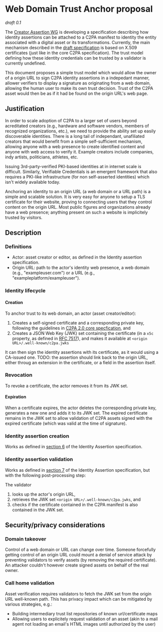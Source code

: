 # Web Domain Trust Anchor proposal

_draft 0.1_

The [Creator Assertion WG](https://creator-assertions.github.io/) is developing a specification describing how identity assertions can be attached to a C2PA manifest to identity the entity associated with a digital asset or its transformations. Currently, the main mechanism described in the  [draft specification](https://creator-assertions.github.io/identity/0.1-draft/) is based on X.509 certificates (just like in the core C2PA specification). The trust model defining how these identity credentials can be trusted by a validator is currently undefined.

This document proposes a simple trust model which would allow the owner of a origin URL to sign C2PA identity assertions in a indepedant manner, allower verifiers to display a signature as originating from a web domain, allowing the human user to make its own trust decision. Trust of the C2PA asset would then be as if it had be found on the origin URL's web page.

## Justification

In order to scale adoption of C2PA to a larger set of users beyond acreditated creators (e.g., hardware and software vendors, members of recognized organizations, etc.), we need to provide the ability set up easily discoverable identities. There is a long tail of independant, unafiliated creators that would benefit from a simple self-sufficient mechanism, allowing anyone with a web presence to create identified content and anyone with web access to verify it. Example creators include companies, indy artists, politicians, athletes, etc.

Issuing 3rd-party-verified PKI-based identities at in internet scale is difficult. Similarly, Verifiable Credentials is an emergent framework that also requires a PKI-like infrastructure (for non self-asserted identities) which isn't widely available today.

Anchoring an identity to an origin URL (a web domain or a URL path) is a simple and scalable solution. It is very easy for anyone to setup a TLS certificate for their website, proving to connecting users that they control content on the origin URL. Most public figures and organizations already have a web presence; anything present on such a website is implicitely trusted by visitors.

## Description

### Definitions

* Actor: asset creator or editor, as defined in the Identity assertion specification.
* Origin URL: path to the actor's identity web presence, a web domain (e.g., "exampleuser.com") or a URL (e.g., "exampleplatform/exampleuser"). 

### Identity lifecycle

#### Creation

To anchor trust to its web domain, an actor (asset creator/editor):

1. Creates a self-signed certificate and a corresponding private key, following the guidelines in [C2PA 2.0 core specfication](https://c2pa.org/specifications/specifications/2.0/specs/C2PA_Specification.html#x509_certificates), and
2. Creates a JSON Web Key (JWK) set containing the certificate (in a `x5c` property, as defined in [RFC 7517](https://datatracker.ietf.org/doc/html/rfc7517)), and makes it available at `<origin URL>/.well-known/c2pa.jwks`

It can then sign the identity assertions with its certificate, as it would using a CA-issued one. TODO: the assertion should link back to the origin URL, either throug an extension in the certificate, or a field in the assertion itself.

### Revocation

To revoke a certificate, the actor removes it from its JWK set.

#### Expiration

When a certificate expires, the actor deletes the corresponding private key, generates a new one and adds it to its JWK set. The expired certificate remains in the JWK set to allow validation of C2PA assets signed with the expired certificate (which was valid at the time of signature).

### Identity assertion creation

Works as defined in [section 6](https://creator-assertions.github.io/identity/0.1-draft/#_creating_the_identity_assertion) of the Identity Assertion specification.

### Identity assertion validation

Works as defined in [section 7](https://creator-assertions.github.io/identity/0.1-draft/#_validating_the_identity_assertion) of the Identity Assertion specification, but with the following post-processing step:

The validator
1. looks up the actor's origin URL,
2. retrieves the JWK set `<origin URL>/.well-known/c2pa.jwks`, and
3. checks if the certificate contained in the C2PA manifest is also contained in the JWK set.

## Security/privacy considerations

### Domain takeover

Control of a web domain or URL can change over time. Someone forcefully getting control of an origin URL could mount a denial of service attack by preventing validators to verify assets (by removing the required certificate). An attacker couldn't however create signed assets on behalf of the real owner. 

### Call home validation

Asset verification requires validators to fetch the JWK set from the origin URL well-known path. This has privacy impact which can be mitigated by various strategies, e.g.:
* Building intermediary trust list repositories of known url/certificate maps
* Allowing users to explicitely request validation of an asset (akin to a mail agent not loading an email's HTML images until authorized by the user)

